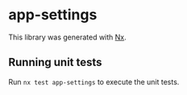 # app-settings

This library was generated with [Nx](https://nx.dev).

## Running unit tests

Run `nx test app-settings` to execute the unit tests.

